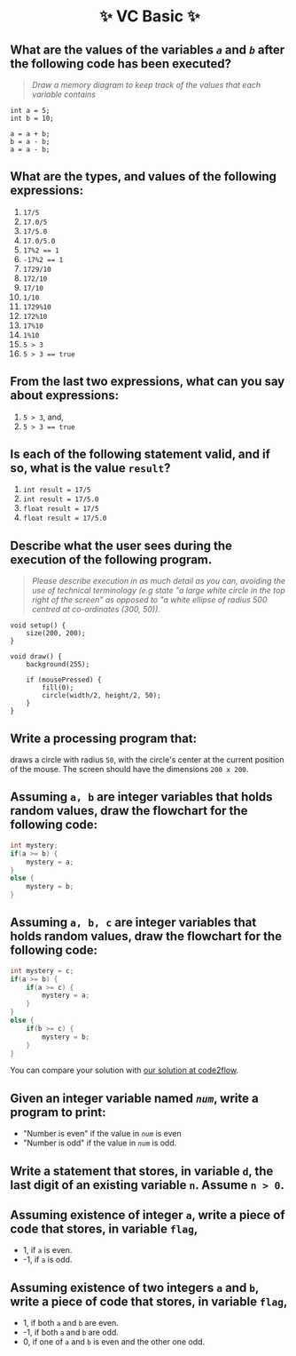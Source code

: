 <h1 align="center"> ✨ VC Basic ✨ </h1>

## What are the values of the variables *`a`* and *`b`* after the following code has been executed?

> *Draw a memory diagram to keep track of the values that each variable contains*

```processing
int a = 5;
int b = 10;

a = a + b;
b = a - b;
a = a - b;
```

## What are the types, and values of the following expressions:

1. `17/5`
2. `17.0/5`
3. `17/5.0`
4. `17.0/5.0`
5. `17%2 == 1`
6. `-17%2 == 1`
7. `1729/10`
8. `172/10`
9. `17/10`
10. `1/10`
11. `1729%10`
12. `172%10`
13. `17%10`
14. `1%10`
15. `5 > 3`
16. `5 > 3 == true`

## From the last two expressions, what can you say about expressions:

1. `5 > 3`, and, 
2. `5 > 3 == true`

## Is each of the following statement valid, and if so, what is the value `result`?

1. `int result = 17/5`
2. `int result = 17/5.0`
3. `float result = 17/5`
4. `float result = 17/5.0`

## Describe what the user sees during the execution of the following program. 

> *Please describe execution in as much detail as you can, avoiding the use of technical terminology (e.g state "a large white circle in the top right of the screen" as opposed to "a white ellipse of radius 500 centred at co-ordinates (300, 50)).*

```processing
void setup() {
    size(200, 200);
}

void draw() {
    background(255);

    if (mousePressed) {
        fill(0);
        circle(width/2, height/2, 50);
    }
}
```

## Write a processing program that:
draws a circle with radius `50`, with the circle's center at the current position of the mouse. The screen should have the dimensions `200 x 200`.

## Assuming `a, b` are integer variables that holds random values, draw the flowchart for the following code:

```java
int mystery;
if(a >= b) {
    mystery = a;
}
else {
    mystery = b;
}
```

## Assuming `a, b, c` are integer variables that holds random values, draw the flowchart for the following code:

```java
int mystery = c;
if(a >= b) {
    if(a >= c) {
        mystery = a;
    }
}
else {
    if(b >= c) {
        mystery = b;
    }
}
```

You can compare your solution with [our solution at code2flow](https://app.code2flow.com/MZneHy.code.svg).

## Given an integer variable named *`num`*, write a program to print:
- "Number is even" if the value in *`num`* is even
- "Number is odd" if the value in *`num`* is odd.

## Write a statement that stores, in variable `d`,  the last digit of an existing variable `n`. Assume `n > 0`.

## Assuming existence of integer `a`, write a piece of code that stores, in variable `flag`,

- 1, if `a` is even.
- -1, if `a` is odd.

## Assuming existence of two integers `a` and `b`, write a piece of code that stores, in variable `flag`,

- 1, if both `a` and `b` are even.
- -1, if both `a` and `b` are odd.
- 0, if one of `a` and `b` is even and the other one odd.

